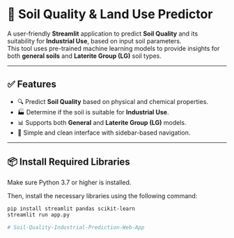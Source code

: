 # 🌱 Soil Quality & Land Use Predictor

A user-friendly **Streamlit** application to predict **Soil Quality** and its suitability for **Industrial Use**, based on input soil parameters.  
This tool uses pre-trained machine learning models to provide insights for both **general soils** and **Laterite Group (LG)** soil types.

---

## ✅ Features

- 🔍 Predict **Soil Quality** based on physical and chemical properties.
- 🏭 Determine if the soil is suitable for **Industrial Use**.
- 📊 Supports both **General** and **Laterite Group (LG)** models.
- 🧭 Simple and clean interface with sidebar-based navigation.

---

## 📦 Install Required Libraries

Make sure Python 3.7 or higher is installed.

Then, install the necessary libraries using the following command:

```bash
pip install streamlit pandas scikit-learn
streamlit run app.py

# Soil-Quality-Industrial-Prediction-Web-App
